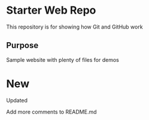 # Starter Web Repo

This repository is for showing how Git and GitHub work

## Purpose

Sample website with plenty of files for demos

# New

Updated

Add more comments to README.md